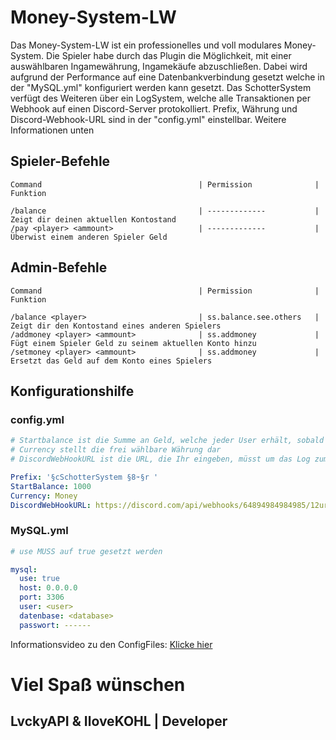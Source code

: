 # Money-System-LW

Das Money-System-LW ist ein professionelles und voll modulares Money-System.
Die Spieler habe durch das Plugin die Möglichkeit, mit einer auswählbaren Ingamewährung, Ingamekäufe abzuschließen. 
Dabei wird aufgrund der Performance auf eine Datenbankverbindung gesetzt welche in der "MySQL.yml" konfiguriert werden kann gesetzt.
Das SchotterSystem verfügt des Weiteren über ein LogSystem, welche alle Transaktionen per Webhook auf einen Discord-Server protokolliert.
Prefix, Währung und Discord-Webhook-URL sind in der "config.yml" einstellbar. Weitere Informationen unten

## Spieler-Befehle

```
Command                                   | Permission              | Funktion

/balance                                  | -------------           | Zeigt dir deinen aktuellen Kontostand
/pay <player> <ammount>                   | -------------           | Überwist einem anderen Spieler Geld
```


## Admin-Befehle

```
Command                                   | Permission              | Funktion

/balance <player>                         | ss.balance.see.others   | Zeigt dir den Kontostand eines anderen Spielers
/addmoney <player> <ammount>              | ss.addmoney             | Fügt einem Spieler Geld zu seinem aktuellen Konto hinzu
/setmoney <player> <ammount>              | ss.addmoney             | Ersetzt das Geld auf dem Konto eines Spielers
```


## Konfigurationshilfe

### config.yml
```yaml
# Startbalance ist die Summe an Geld, welche jeder User erhält, sobald er sich zum ersten Mal auf den Server verbindet.
# Currency stellt die frei wählbare Währung dar
# DiscordWebHookURL ist die URL, die Ihr eingeben, müsst um das Log zum Laufen zu bekommen!

Prefix: '§cSchotterSystem §8➛§r '
StartBalance: 1000
Currency: Money
DiscordWebHookURL: https://discord.com/api/webhooks/64894984984985/12ur89013j89f809321809hf89h2894h8fh3w8
```

### MySQL.yml
```yaml
# use MUSS auf true gesetzt werden

mysql:
  use: true
  host: 0.0.0.0
  port: 3306
  user: <user>
  datenbase: <database>
  passwort: ------
```

Informationsvideo zu den ConfigFiles: [Klicke hier](https://youtu.be/TqrZ_ag3JTE)

# Viel Spaß wünschen
## LvckyAPI & IloveKOHL | Developer

